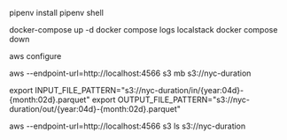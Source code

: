 
pipenv install
pipenv shell


docker-compose up -d
docker compose logs localstack
docker compose down


aws configure

aws --endpoint-url=http://localhost:4566 s3 mb s3://nyc-duration

export INPUT_FILE_PATTERN="s3://nyc-duration/in/{year:04d}-{month:02d}.parquet"
export OUTPUT_FILE_PATTERN="s3://nyc-duration/out/{year:04d}-{month:02d}.parquet"

aws --endpoint-url=http://localhost:4566 s3 ls s3://nyc-duration



